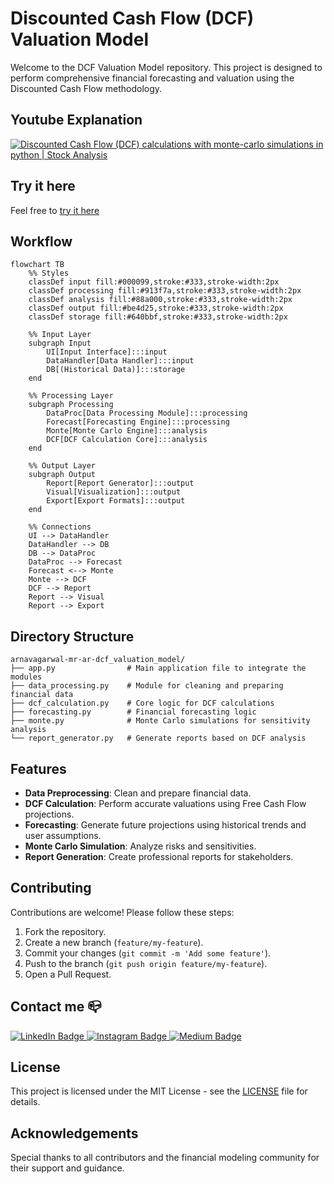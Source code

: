 # Discounted Cash Flow (DCF) Valuation Model

Welcome to the DCF Valuation Model repository. This project is designed to perform comprehensive financial forecasting and valuation using the Discounted Cash Flow methodology.

## Youtube Explanation
[![Discounted Cash Flow (DCF) calculations with monte-carlo simulations in python | Stock Analysis](https://img.youtube.com/vi/Qt-FsYG-IGI/0.jpg)](https://www.youtube.com/watch?v=Qt-FsYG-IGI&autoplay=1)

## Try it here 
Feel free to [try it here](https://dcf-valuation-model.streamlit.app/)


## Workflow
```mermaid
flowchart TB
    %% Styles
    classDef input fill:#000099,stroke:#333,stroke-width:2px
    classDef processing fill:#913f7a,stroke:#333,stroke-width:2px
    classDef analysis fill:#88a000,stroke:#333,stroke-width:2px
    classDef output fill:#be4d25,stroke:#333,stroke-width:2px
    classDef storage fill:#640bbf,stroke:#333,stroke-width:2px
    
    %% Input Layer
    subgraph Input
        UI[Input Interface]:::input
        DataHandler[Data Handler]:::input
        DB[(Historical Data)]:::storage
    end
    
    %% Processing Layer
    subgraph Processing
        DataProc[Data Processing Module]:::processing
        Forecast[Forecasting Engine]:::processing
        Monte[Monte Carlo Engine]:::analysis
        DCF[DCF Calculation Core]:::analysis
    end
    
    %% Output Layer
    subgraph Output
        Report[Report Generator]:::output
        Visual[Visualization]:::output
        Export[Export Formats]:::output
    end
    
    %% Connections
    UI --> DataHandler
    DataHandler --> DB
    DB --> DataProc
    DataProc --> Forecast
    Forecast <--> Monte
    Monte --> DCF
    DCF --> Report
    Report --> Visual
    Report --> Export

```

## Directory Structure
```
arnavagarwal-mr-ar-dcf_valuation_model/
├── app.py                # Main application file to integrate the modules
├── data_processing.py    # Module for cleaning and preparing financial data
├── dcf_calculation.py    # Core logic for DCF calculations
├── forecasting.py        # Financial forecasting logic
├── monte.py              # Monte Carlo simulations for sensitivity analysis
└── report_generator.py   # Generate reports based on DCF analysis
```



## Features
- **Data Preprocessing**: Clean and prepare financial data.
- **DCF Calculation**: Perform accurate valuations using Free Cash Flow projections.
- **Forecasting**: Generate future projections using historical trends and user assumptions.
- **Monte Carlo Simulation**: Analyze risks and sensitivities.
- **Report Generation**: Create professional reports for stakeholders.

## Contributing
Contributions are welcome! Please follow these steps:
1. Fork the repository.
2. Create a new branch (`feature/my-feature`).
3. Commit your changes (`git commit -m 'Add some feature'`).
4. Push to the branch (`git push origin feature/my-feature`).
5. Open a Pull Request.

## Contact me 📪
<div id="badges">
  <a href="https://www.linkedin.com/in/arnav-agarwal-571a59243/" target="blank">
   <img src="https://img.shields.io/badge/LinkedIn-blue?style=for-the-badge&logo=linkedin&logoColor=white" alt="LinkedIn Badge"/>
  </a>
 <a href="https://www.instagram.com/arnav_executes?igsh=MWUxaWlkanZob2lqeA==" target="blank">
 <img src="https://img.shields.io/badge/Instagram-E4405F?style=for-the-badge&logo=instagram&logoColor=white"  alt="Instagram Badge" />
 </a>
 </a>
 <a href="https://medium.com/@arumynameis" target="blank">
 <img src="https://img.shields.io/badge/Medium-12100E?style=for-the-badge&logo=medium&logoColor=white"  alt="Medium Badge" />
 </a>
</div>


## License
This project is licensed under the MIT License - see the [LICENSE](LICENSE) file for details.

## Acknowledgements
Special thanks to all contributors and the financial modeling community for their support and guidance.
